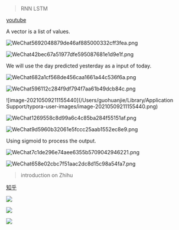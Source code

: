 



> RNN LSTM

 [youtube](https://www.youtube.com/watch?v=WCUNPb-5EYI)

A vector is a list of values.

![WeChat5692048879de46af885000332cff3fea.png](http://ww1.sinaimg.cn/large/008aPpVGgy1gqcsbkhbopj31mw0ssnik.jpg)



![WeChat42bec67a51977dfe595087681e1d9e1f.png](http://ww1.sinaimg.cn/large/008aPpVGgy1gqcseahhd7j31jw0v04qp.jpg)

We will use the day predicted yesterday as a input of today.

![WeChat682a1cf568de456caa1661a44c536f6a.png](http://ww1.sinaimg.cn/large/008aPpVGgy1gqcsfdalxej311g10swza.jpg)

![WeChat596112c284f9df794f7aa61b49dcb84c.png](http://ww1.sinaimg.cn/large/008aPpVGgy1gqct7fxok6j31qg0zs4qp.jpg)

![image-20210509211155440](/Users/guohuanjie/Library/Application Support/typora-user-images/image-20210509211155440.png)

![WeChat1269558c8d99a6c4c85ba284f55151af.png](http://ww1.sinaimg.cn/large/008aPpVGgy1gqcu2tccvaj32jw1ekx6p.jpg)

![WeChat9d5960b32061e5fccc25aab1552ec8e9.png](http://ww1.sinaimg.cn/large/008aPpVGgy1gqcu4uzcutj32fw19shdt.jpg)

Using sigmoid to process the output.

![WeChat7c1de296e74aee6355b5709042946221.png](http://ww1.sinaimg.cn/large/008aPpVGgy1gqcu8as2wxj32ic1kcnpe.jpg)

![WeChat658e02cbc7f51aac2dc8d15c98a54fa7.png](http://ww1.sinaimg.cn/large/008aPpVGgy1gqcuctez4oj32js1jchdv.jpg)





> introduction on Zhihu

[知乎](https://zhuanlan.zhihu.com/p/30844905)

![](https://pic2.zhimg.com/80/v2-b0175ebd3419f9a11a3d0d8b00e28675_1440w.jpg)



![](https://pic4.zhimg.com/80/v2-9524a28210c98ed130644eb3c3002087_1440w.jpg)

![](https://pic3.zhimg.com/80/v2-9e50e23bd3dff0d91b0198d0e6b6429a_1440w.jpg)

